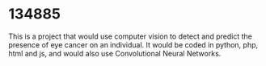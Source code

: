 # 134885
This is a project that would use computer vision to detect and predict the presence of eye cancer on an individual.
It would be coded in python, php, html and js, and would also use Convolutional Neural Networks.
